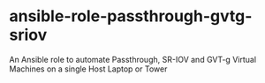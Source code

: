 # ansible-role-passthrough-gvtg-sriov
An Ansible role to automate Passthrough, SR-IOV and GVT-g Virtual Machines on a single Host Laptop or Tower
